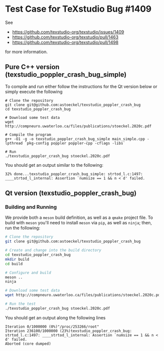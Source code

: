 Test Case for TeXstudio Bug #1409
=================================

See 
* https://github.com/texstudio-org/texstudio/issues/1409
* https://github.com/texstudio-org/texstudio/pull/1463
* https://github.com/texstudio-org/texstudio/pull/1498

for more information.

## Pure C++ version (texstudio_poppler_crash_bug_simple)

To compile and run either follow the instructions for the Qt version below or simply execute the following
```
# Clone the repository
git clone git@github.com:astoeckel/texstudio_poppler_crash_bug
cd texstudio_poppler_crash_bug

# Download some test data
wget http://compneuro.uwaterloo.ca/files/publications/stoeckel.2020c.pdf

# Compile the program
g++ -O1 -g -o texstudio_poppler_crash_bug_simple main_simple.cpp -lpthread `pkg-config poppler poppler-cpp -cflags -libs`

# Run
./texstudio_poppler_crash_bug stoeckel.2020c.pdf
```

You should get an output similar to the following:
```
32% done...texstudio_poppler_crash_bug_simple: strtod_l.c:1497: ____strtod_l_internal: Assertion `numsize == 1 && n < d' failed.
```


## Qt version (texstudio_poppler_crash_bug)

### Building and Running

We provide both a `meson` build definition, as well as a `qmake` project file.
To build with `meson` you'll need to install `meson` via `pip`, as well as `ninja`; then, run the following:
```sh
# Clone the repository
git clone git@github.com:astoeckel/texstudio_poppler_crash_bug

# Create and change into the build directory
cd texstudio_poppler_crash_bug
mkdir build
cd build

# Configure and build
meson ..
ninja

# Download some test data
wget http://compneuro.uwaterloo.ca/files/publications/stoeckel.2020c.pdf

# Run the test
./texstudio_poppler_crash_bug stoeckel.2020c.pdf
```
You should get an output along the following lines
```
Iteration 0/1000000 (0%)"/proc/253266/root"
Iteration 236100/1000000 (23%)texstudio_poppler_crash_bug: strtod_l.c:1497: ____strtod_l_internal: Assertion `numsize == 1 && n < d' failed.
Aborted (core dumped)
```
